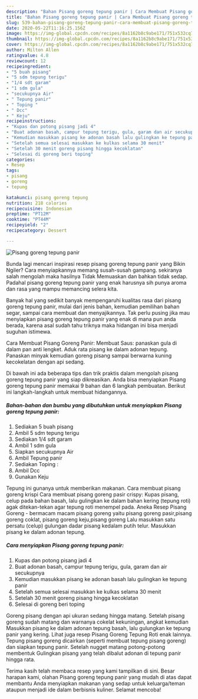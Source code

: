 ```yaml
---
description: "Bahan Pisang goreng tepung panir | Cara Membuat Pisang goreng tepung panir Yang Sedap"
title: "Bahan Pisang goreng tepung panir | Cara Membuat Pisang goreng tepung panir Yang Sedap"
slug: 539-bahan-pisang-goreng-tepung-panir-cara-membuat-pisang-goreng-tepung-panir-yang-sedap
date: 2020-05-22T11:16:25.156Z
image: https://img-global.cpcdn.com/recipes/8a1162b8c9abe171/751x532cq70/pisang-goreng-tepung-panir-foto-resep-utama.jpg
thumbnail: https://img-global.cpcdn.com/recipes/8a1162b8c9abe171/751x532cq70/pisang-goreng-tepung-panir-foto-resep-utama.jpg
cover: https://img-global.cpcdn.com/recipes/8a1162b8c9abe171/751x532cq70/pisang-goreng-tepung-panir-foto-resep-utama.jpg
author: Milton Allen
ratingvalue: 4.8
reviewcount: 12
recipeingredient:
- "5 buah pisang"
- "5 sdm tepung terigu"
- "1/4 sdt garam"
- "1 sdm gula"
- "secukupnya Air"
- " Tepung panir"
- " Toping "
- " Dcc"
- " Keju"
recipeinstructions:
- "Kupas dan potong pisang jadi 4"
- "Buat adonan basah, campur tepung terigu, gula, garam dan air secukupnya"
- "Kemudian masukkan pisang ke adonan basah lalu gulingkan ke tepung panir"
- "Setelah semua selesai masukkan ke kulkas selama 30 menit"
- "Setelah 30 menit goreng pisang hingga kecoklatan"
- "Selesai di goreng beri toping"
categories:
- Resep
tags:
- pisang
- goreng
- tepung

katakunci: pisang goreng tepung 
nutrition: 218 calories
recipecuisine: Indonesian
preptime: "PT12M"
cooktime: "PT44M"
recipeyield: "2"
recipecategory: Dessert

---
```



![Pisang goreng tepung panir](https://img-global.cpcdn.com/recipes/8a1162b8c9abe171/751x532cq70/pisang-goreng-tepung-panir-foto-resep-utama.jpg)

Bunda lagi mencari inspirasi resep pisang goreng tepung panir yang Bikin Ngiler? Cara menyiapkannya memang susah-susah gampang. sekiranya salah mengolah maka hasilnya Tidak Memuaskan dan bahkan tidak sedap. Padahal pisang goreng tepung panir yang enak harusnya sih punya aroma dan rasa yang mampu memancing selera kita.

Banyak hal yang sedikit banyak mempengaruhi kualitas rasa dari pisang goreng tepung panir, mulai dari jenis bahan, kemudian pemilihan bahan segar, sampai cara membuat dan menyajikannya. Tak perlu pusing jika mau menyiapkan pisang goreng tepung panir yang enak di mana pun anda berada, karena asal sudah tahu triknya maka hidangan ini bisa menjadi suguhan istimewa.

Cara Membuat Pisang Goreng Panir: Membuat Saus: panaskan gula di dalam pan anti lengket. Aduk rata pisang ke dalam adonan tepung. Panaskan minyak kemudian goreng pisang sampai berwarna kuning kecokelatan dengan api sedang.


Di bawah ini ada beberapa tips dan trik praktis dalam mengolah pisang goreng tepung panir yang siap dikreasikan. Anda bisa menyiapkan Pisang goreng tepung panir memakai 9 bahan dan 6 langkah pembuatan. Berikut ini langkah-langkah untuk membuat hidangannya.

<!--inarticleads1-->

##### Bahan-bahan dan bumbu yang dibutuhkan untuk menyiapkan Pisang goreng tepung panir:

1. Sediakan 5 buah pisang
1. Ambil 5 sdm tepung terigu
1. Sediakan 1/4 sdt garam
1. Ambil 1 sdm gula
1. Siapkan secukupnya Air
1. Ambil  Tepung panir
1. Sediakan  Toping :
1. Ambil  Dcc
1. Gunakan  Keju


Tepung ini gunanya untuk memberikan makanan. Cara membuat pisang goreng krispi Cara membuat pisang goreng pasir crispy: Kupas pisang, celup pada bahan basah, lalu gulingkan ke dalam bahan kering (tepung roti) agak ditekan-tekan agar tepung roti menempel pada. Aneka Resep Pisang Goreng - bermacam macam pisang goreng yaitu pisang goreng pasir,pisang goreng coklat, pisang goreng keju,pisang goreng Lalu masukkan satu persatu (celup) gulungan dadar pisang kedalam putih telur. Masukkan pisang ke dalam adonan tepung. 

<!--inarticleads2-->

##### Cara menyiapkan Pisang goreng tepung panir:

1. Kupas dan potong pisang jadi 4
1. Buat adonan basah, campur tepung terigu, gula, garam dan air secukupnya
1. Kemudian masukkan pisang ke adonan basah lalu gulingkan ke tepung panir
1. Setelah semua selesai masukkan ke kulkas selama 30 menit
1. Setelah 30 menit goreng pisang hingga kecoklatan
1. Selesai di goreng beri toping


Goreng pisang dengan api ukuran sedang hingga matang. Setelah pisang goreng sudah matang dan warnanya cokelat kekuningan, angkat kemudian Masukkan pisang ke dalam adonan tepung basah, lalu gulungkan ke tepung panir yang kering. Lihat juga resep Pisang Goreng Tepung Roti enak lainnya. Tepung pisang goreng dicairkan (seperti membuat tepung pisang goreng) dan siapkan tepung panir. Setelah nugget matang potong-potong membentuk Gulingkan pisang yang telah dibalut adonan di tepung panir hingga rata. 

Terima kasih telah membaca resep yang kami tampilkan di sini. Besar harapan kami, olahan Pisang goreng tepung panir yang mudah di atas dapat membantu Anda menyiapkan makanan yang sedap untuk keluarga/teman ataupun menjadi ide dalam berbisnis kuliner. Selamat mencoba!
